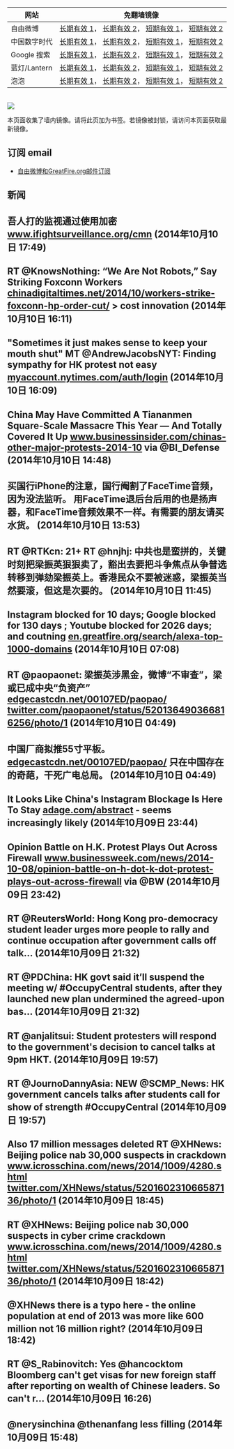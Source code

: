 <table>
    <thead>
        <tr>
            <th>网站</th>
            <th>免翻墙镜像</th>
        </tr>
    </thead>
    <tbody>    
        <tr>
            <td>自由微博</td>
            <td>            
                <a href="https://edgecastcdn.net/00107ED/freeweibo/" target="_BLANK">长期有效 1</a>，            
                <a href="https://objects.dreamhost.com/freeweibo/index.html" target="_BLANK">长期有效 2</a>，            
                <a href="https://fw3.azurewebsites.net" target="_BLANK">短期有效 1</a>，            
                <a href="https://d2fstso2jh4dhr.cloudfront.net" target="_BLANK">短期有效 2</a>
            </td>
        </tr>    
        <tr>
            <td>中国数字时代</td>
            <td>            
                <a href="https://edgecastcdn.net/00107ED/cdt/" target="_BLANK">长期有效 1</a>，            
                <a href="https://objects.dreamhost.com/cdt/index.html" target="_BLANK">长期有效 2</a>，            
                <a href="https://1ff2d.azurewebsites.net" target="_BLANK">短期有效 1</a>，            
                <a href="https://dazdu2iuzl72b.cloudfront.net" target="_BLANK">短期有效 2</a>
            </td>
        </tr>    
        <tr>
            <td>Google 搜索</td>
            <td>            
                <a href="https://edgecastcdn.net/00107ED/g/" target="_BLANK">长期有效 1</a>，            
                <a href="https://objects.dreamhost.com/goo/index.html" target="_BLANK">长期有效 2</a>，            
                <a href="https://google1.azurewebsites.net" target="_BLANK">短期有效 1</a>，            
                <a href="https://d3vv89cvqbrqlq.cloudfront.net" target="_BLANK">短期有效 2</a>
            </td>
        </tr>    
        <tr>
            <td>蓝灯/Lantern</td>
            <td>            
                <a href="https://edgecastcdn.net/00107ED/lantern/" target="_BLANK">长期有效 1</a>，            
                <a href="https://objects.dreamhost.com/lantern/index.html" target="_BLANK">长期有效 2</a>，            
                <a href="https://c7511.azurewebsites.net" target="_BLANK">短期有效 1</a>，            
                <a href="https://dx1djqjpnvurw.cloudfront.net" target="_BLANK">短期有效 2</a>
            </td>
        </tr>    
        <tr>
            <td>泡泡</td>
            <td>            
                <a href="https://edgecastcdn.net/00107ED/paopao/" target="_BLANK">长期有效 1</a>，            
                <a href="https://objects.dreamhost.com/paopao/index.html" target="_BLANK">长期有效 2</a>，            
                <a href="https://paopao2.azurewebsites.net" target="_BLANK">短期有效 1</a>，            
                <a href="https://d19ysv8o6fv16v.cloudfront.net" target="_BLANK">短期有效 2</a>
            </td>
        </tr>
    </tbody>
</table>
<br/>
<img src="https://raw.githubusercontent.com/greatfire/z/master/logos.gif" />

本页面收集了墙内镜像。请将此页加为书签。若镜像被封锁，请访问本页面获取最新镜像。

## 订阅 email
* <a href="https://b.us7.list-manage.com/subscribe?u=854fca58782082e0cbdf204a0&id=c78949b93c">自由微博和GreatFire.org邮件订阅</a>
    
## 新闻
吾人打的监视通过使用加密 <a href="https://www.ifightsurveillance.org/cmn" target="_BLANK">www.ifightsurveillance.org/cmn</a> (2014年10月10日 17:49)
 ---
RT @KnowsNothing: “We Are Not Robots,” Say Striking Foxconn Workers <a href="http://chinadigitaltimes.net/2014/10/workers-strike-foxconn-hp-order-cut/" target="_BLANK">chinadigitaltimes.net/2014/10/workers-strike-foxconn-hp-order-cut/</a> &gt; cost innovation (2014年10月10日 16:11)
 ---
"Sometimes it just makes sense to keep your mouth shut" MT @AndrewJacobsNYT: Finding sympathy for HK protest not easy <a href="https://myaccount.nytimes.com/auth/login?URI=http%3A%2F%2Fwww.nytimes.com%2F2014%2F10%2F10%2Fworld%2Fasia%2Fin-beijing-young-chinese-see-little-to-cheer-in-hong-kong-protests.html%3F_r%3D5&REFUSE_COOKIE_ERROR=SHOW_ERROR" target="_BLANK">myaccount.nytimes.com/auth/login</a> (2014年10月10日 16:09)
 ---
China May Have Committed A Tiananmen Square-Scale Massacre This Year — And Totally Covered It Up <a href="http://www.businessinsider.com/chinas-other-major-protests-2014-10" target="_BLANK">www.businessinsider.com/chinas-other-major-protests-2014-10</a> via @BI_Defense (2014年10月10日 14:48)
 ---
买国行iPhone的注意，国行阉割了FaceTime音频，因为没法监听。 用FaceTime退后台后用的也是扬声器，和FaceTime音频效果不一样。有需要的朋友请买水货。 (2014年10月10日 13:53)
 ---
RT @RTKcn: 21+ RT @hnjhj: 中共也是蛮拼的，关键时刻把梁振英狠狠卖了，豁出去要把斗争焦点从争普选转移到弹劾梁振英上。香港民众不要被迷惑，梁振英当然要滚，但这是次要的。 (2014年10月10日 11:45)
 ---
Instagram blocked for 10 days; Google blocked for 130 days ; Youtube blocked for 2026 days; and coutning <a href="https://en.greatfire.org/search/alexa-top-1000-domains" target="_BLANK">en.greatfire.org/search/alexa-top-1000-domains</a> (2014年10月10日 07:08)
 ---
RT @paopaonet: 梁振英涉黑金，微博“不审查”，梁或已成中央“负资产” <a href="https://edgecastcdn.net/00107ED/paopao/?u=/article/211" target="_BLANK">edgecastcdn.net/00107ED/paopao/</a> <a href="https://twitter.com/paopaonet/status/520136490366816256/photo/1" target="_BLANK">twitter.com/paopaonet/status/520136490366816256/photo/1</a> (2014年10月10日 04:49)
 ---
中国厂商拟推55寸平板。 <a href="https://edgecastcdn.net/00107ED/paopao/?u=article/212" target="_BLANK">edgecastcdn.net/00107ED/paopao/</a> 只在中国存在的奇葩，干死广电总局。 (2014年10月10日 04:49)
 ---
It Looks Like China's Instagram Blockage Is Here To Stay
 <a href="http://adage.com/abstract?article_id=295322" target="_BLANK">adage.com/abstract</a> - seems increasingly likely (2014年10月09日 23:44)
 ---
Opinion Battle on H.K. Protest Plays Out Across Firewall <a href="http://www.businessweek.com/news/2014-10-08/opinion-battle-on-h-dot-k-dot-protest-plays-out-across-firewall" target="_BLANK">www.businessweek.com/news/2014-10-08/opinion-battle-on-h-dot-k-dot-protest-plays-out-across-firewall</a> via @BW (2014年10月09日 23:42)
 ---
RT @ReutersWorld: Hong Kong pro-democracy student leader urges more people to rally and continue occupation after government calls off talk… (2014年10月09日 21:32)
 ---
RT @PDChina: HK govt said it’ll suspend the meeting w/ #OccupyCentral students, after they launched new plan undermined the agreed-upon bas… (2014年10月09日 21:32)
 ---
RT @anjalitsui: Student protesters will respond to the government's decision to cancel talks at 9pm HKT. (2014年10月09日 19:57)
 ---
RT @JournoDannyAsia: NEW @SCMP_News: HK government cancels talks after students call for show of strength #OccupyCentral (2014年10月09日 19:57)
 ---
Also 17 million messages deleted RT @XHNews: Beijing police nab 30,000 suspects in crackdown <a href="http://www.icrosschina.com/news/2014/1009/4280.shtml" target="_BLANK">www.icrosschina.com/news/2014/1009/4280.shtml</a> <a href="https://twitter.com/XHNews/status/520160231066587136/photo/1" target="_BLANK">twitter.com/XHNews/status/520160231066587136/photo/1</a> (2014年10月09日 18:45)
 ---
RT @XHNews: Beijing police nab 30,000 suspects in cyber crime crackdown <a href="http://www.icrosschina.com/news/2014/1009/4280.shtml" target="_BLANK">www.icrosschina.com/news/2014/1009/4280.shtml</a> <a href="https://twitter.com/XHNews/status/520160231066587136/photo/1" target="_BLANK">twitter.com/XHNews/status/520160231066587136/photo/1</a> (2014年10月09日 18:42)
 ---
@XHNews there is a typo here - the online population at end of 2013 was more like 600 million not 16 million right? (2014年10月09日 18:42)
 ---
RT @S_Rabinovitch: Yes @hancocktom Bloomberg can't get visas for new foreign staff after reporting on wealth of Chinese leaders. So can't r… (2014年10月09日 16:26)
 ---
@nerysinchina @thenanfang less filling (2014年10月09日 15:48)
 ---
